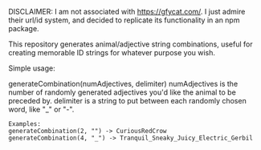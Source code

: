 DISCLAIMER: I am not associated with https://gfycat.com/. I just admire their url/id system, and decided to replicate its functionality in an npm package.

This repository generates animal/adjective string combinations, useful for creating memorable ID strings for whatever purpose you wish. 

Simple usage:

generateCombination(numAdjectives, delimiter)
	numAdjectives is the number of randomly generated adjectives you'd like the animal to be preceded by.
	delimiter is a string to put between each randomly chosen word, like "_" or "-".

	Examples: 
	generateCombination(2, "") -> CuriousRedCrow
	generateCombination(4, "_") -> Tranquil_Sneaky_Juicy_Electric_Gerbil